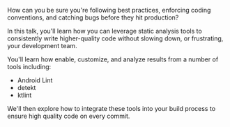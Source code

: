 How can you be sure you're following best practices, enforcing coding conventions, and catching bugs before they hit production?

In this talk, you'll learn how you can leverage static analysis tools to consistently write higher-quality code without slowing down, or frustrating, your development team.

You'll learn how enable, customize, and analyze results from a number of tools including:
- Android Lint
- detekt
- ktlint

We'll then explore how to integrate these tools into your build process to ensure high quality code on every commit.
